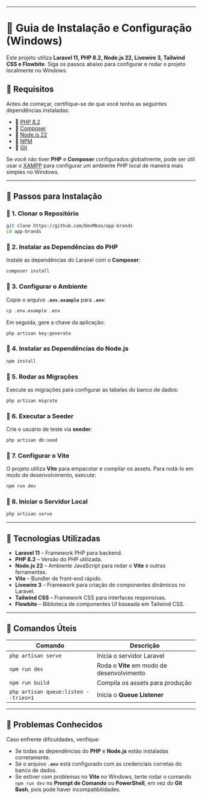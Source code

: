 
---

# 📌 Guia de Instalação e Configuração (Windows)  

Este projeto utiliza **Laravel 11, PHP 8.2, Node.js 22, Livewire 3, Tailwind CSS e Flowbite**. Siga os passos abaixo para configurar e rodar o projeto localmente no Windows.  

## 📌 Requisitos  

Antes de começar, certifique-se de que você tenha as seguintes dependências instaladas:  

- 📌 [PHP 8.2](https://www.php.net/)  
- 📌 [Composer](https://getcomposer.org/)  
- 📌 [Node.js 22](https://nodejs.org/)  
- 📌 [NPM](https://www.npmjs.com/)  
- 📌 [Git](https://git-scm.com/)  

Se você não tiver **PHP** e **Composer** configurados globalmente, pode ser útil usar o [XAMPP](https://www.apachefriends.org/pt_br/index.html) para configurar um ambiente PHP local de maneira mais simples no Windows.  

---

## 📌 Passos para Instalação  

### 🚀 1. Clonar o Repositório  

```sh
git clone https://github.com/DevMboo/app-brands  
cd app-brands  
```

### 🚀 2. Instalar as Dependências do PHP  

Instale as dependências do Laravel com o **Composer**:  

```sh
composer install  
```

### 🚀 3. Configurar o Ambiente  

Copie o arquivo **`.env.example`** para **`.env`**:  

```sh
cp .env.example .env  
```

Em seguida, gere a chave da aplicação:  

```sh
php artisan key:generate  
```

### 🚀 4. Instalar as Dependências do Node.js  

```sh
npm install  
```

### 🚀 5. Rodar as Migrações  

Execute as migrações para configurar as tabelas do banco de dados:  

```sh
php artisan migrate  
```

### 🚀 6. Executar a Seeder  

Crie o usuário de teste via **seeder**:  

```sh
php artisan db:seed  
```

### 🚀 7. Configurar o Vite  

O projeto utiliza **Vite** para empacotar e compilar os assets. Para rodá-lo em modo de desenvolvimento, execute:  

```sh
npm run dev  
```

### 🚀 8. Iniciar o Servidor Local  

```sh
php artisan serve  
```

---

## 📌 Tecnologias Utilizadas  

- **Laravel 11** – Framework PHP para backend.  
- **PHP 8.2** – Versão do PHP utilizada.  
- **Node.js 22** – Ambiente JavaScript para rodar o **Vite** e outras ferramentas.  
- **Vite** – Bundler de front-end rápido.  
- **Livewire 3** – Framework para criação de componentes dinâmicos no Laravel.  
- **Tailwind CSS** – Framework CSS para interfaces responsivas.  
- **Flowbite** – Biblioteca de componentes UI baseada em Tailwind CSS.  

---

## 📌 Comandos Úteis  

| Comando | Descrição |  
|---------|-------------|  
| `php artisan serve` | Inicia o servidor Laravel |  
| `npm run dev` | Roda o **Vite** em modo de desenvolvimento |  
| `npm run build` | Compila os assets para produção |  
| `php artisan queue:listen --tries=1` | Inicia o **Queue Listener** |  

---

## 📌 Problemas Conhecidos  

Caso enfrente dificuldades, verifique:  

- Se todas as dependências do **PHP** e **Node.js** estão instaladas corretamente.  
- Se o arquivo **`.env`** está configurado com as credenciais corretas do banco de dados.  
- Se estiver com problemas no **Vite** no Windows, tente rodar o comando `npm run dev` no **Prompt de Comando** ou **PowerShell**, em vez do **Git Bash**, pois pode haver incompatibilidades.  
